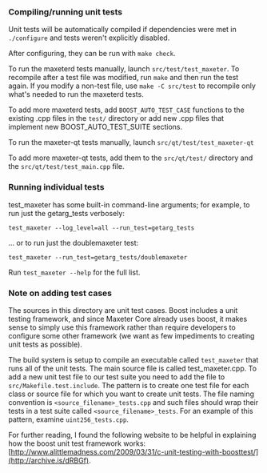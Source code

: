 ### Compiling/running unit tests

Unit tests will be automatically compiled if dependencies were met in `./configure`
and tests weren't explicitly disabled.

After configuring, they can be run with `make check`.

To run the maxeterd tests manually, launch `src/test/test_maxeter`. To recompile
after a test file was modified, run `make` and then run the test again. If you
modify a non-test file, use `make -C src/test` to recompile only what's needed
to run the maxeterd tests.

To add more maxeterd tests, add `BOOST_AUTO_TEST_CASE` functions to the existing
.cpp files in the `test/` directory or add new .cpp files that
implement new BOOST_AUTO_TEST_SUITE sections.

To run the maxeter-qt tests manually, launch `src/qt/test/test_maxeter-qt`

To add more maxeter-qt tests, add them to the `src/qt/test/` directory and
the `src/qt/test/test_main.cpp` file.

### Running individual tests

test_maxeter has some built-in command-line arguments; for
example, to run just the getarg_tests verbosely:

    test_maxeter --log_level=all --run_test=getarg_tests

... or to run just the doublemaxeter test:

    test_maxeter --run_test=getarg_tests/doublemaxeter

Run `test_maxeter --help` for the full list.

### Note on adding test cases

The sources in this directory are unit test cases.  Boost includes a
unit testing framework, and since Maxeter Core already uses boost, it makes
sense to simply use this framework rather than require developers to
configure some other framework (we want as few impediments to creating
unit tests as possible).

The build system is setup to compile an executable called `test_maxeter`
that runs all of the unit tests.  The main source file is called
test_maxeter.cpp. To add a new unit test file to our test suite you need
to add the file to `src/Makefile.test.include`. The pattern is to create
one test file for each class or source file for which you want to create
unit tests.  The file naming convention is `<source_filename>_tests.cpp`
and such files should wrap their tests in a test suite
called `<source_filename>_tests`. For an example of this pattern,
examine `uint256_tests.cpp`.

For further reading, I found the following website to be helpful in
explaining how the boost unit test framework works:
[http://www.alittlemadness.com/2009/03/31/c-unit-testing-with-boosttest/](http://archive.is/dRBGf).
